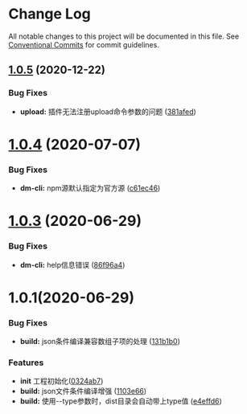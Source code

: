 # Change Log

All notable changes to this project will be documented in this file.
See [Conventional Commits](https://conventionalcommits.org) for commit guidelines.

## [1.0.5](http://github.com/wecteam/dm/compare/v1.0.4...v1.0.5) (2020-12-22)


### Bug Fixes

* **upload:** 插件无法注册upload命令参数的问题 ([381afed](http://github.com/wecteam/dm/commit/381afed442f4c588ca28759ab41604f3c20f47d5))





<a name="1.0.4"></a>
# [1.0.4](http://github.com/wecteam/dm/compare/v1.0.3...v1.0.4) (2020-07-07)


### Bug Fixes

* **dm-cli:** npm源默认指定为官方源 ([c61ec46](http://github.com/wecteam/dm/commit/c61ec46))



<a name="1.0.3"></a>
# [1.0.3](http://github.com/wecteam/dm/compare/v1.0.2...v1.0.3) (2020-06-29)


### Bug Fixes

* **dm-cli:** help信息错误 ([86f96a4](http://github.com/wecteam/dm/commit/86f96a4))



<a name="1.0.1"></a>
#  1.0.1(2020-06-29)


### Bug Fixes

* **build:** json条件编译兼容数组子项的处理 ([131b1b0](http://github.com/wecteam/dm/commit/131b1b0))


### Features

* **init** 工程初始化([0324ab7](http://github.com/wecteam/dm/commit/0324ab7))
* **build:** json文件条件编译增强 ([1103e66](http://github.com/wecteam/dm/commit/1103e66))
* **build:** 使用--type参数时，dist目录会自动带上type值 ([e4effd6](http://github.com/wecteam/dm/commit/e4effd6))
